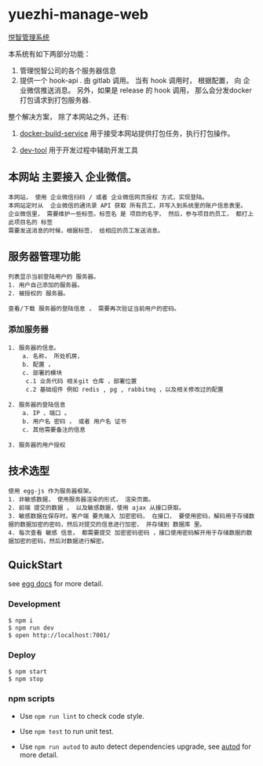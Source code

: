 # yuezhi-manage-web

[悦智管理系统](http://git.isecsp.com/yuezhi/manage/web)

本系统有如下两部分功能：

1. 管理悦智公司的各个服务器信息
2. 提供一个 hook-api . 由 gitlab 调用。 
    当有 hook 调用时， 根据配置， 向 企业微信推送消息。
    另外，如果是 release 的 hook 调用， 那么会分发docker打包请求到打包服务器.

整个解决方案， 除了本网站之外，还有:

1. [docker-build-service](http://git.isecsp.com/yuezhi/manage/docker-build-service)
    用于接受本网站提供打包任务，执行打包操作。  

2. [dev-tool](http://git.isecsp.com/yuezhi/manage/dev-tool)
    用于开发过程中辅助开发工具

## 本网站 主要接入 企业微信。
    本网站， 使用 企业微信扫码 / 或者 企业微信网页授权 方式，实现登陆。
    本网站定时从  企业微信的通讯录 API 获取 所有员工，并写入到系统里的账户信息表里。
    企业微信里， 需要维护一些标签。标签名 是 项目的名字， 然后，参与项目的员工， 都打上 此项目名的 标签
    需要发送消息的时候，根据标签， 给相应的员工发送消息。
      

## 服务器管理功能

    列表显示当前登陆用户的 服务器。
    1. 用户自己添加的服务器。
    2. 被授权的 服务器。

    查看/下载 服务器的登陆信息 ， 需要再次验证当前用户的密码。

### 添加服务器

    1. 服务器的信息。
        a. 名称， 所处机房，
        b. 配置 ，
        c. 部署的模块
         c.1 业务代码 相关git 仓库 ，部署位置
         c.2 基础组件 例如 redis , pg , rabbitmq ，以及相关修改过的配置

    2. 服务器的登陆信息
        a. IP 、端口 。 
        b. 用户名 密码 ， 或者 用户名 证书
        c. 其他需要备注的信息

    3. 服务器的用户授权

## 技术选型

    使用 egg-js 作为服务器框架。
    1. 非敏感数据， 使用服务器渲染的形式， 渲染页面。
    2. 前端 提交的数据 ， 以及敏感数据，使用 ajax 从接口获取。
    3. 敏感数据在保存时，客户端 要先输入 加密密码， 在接口， 要使用密码，解码用于存储数据的数据加密的密码，然后对提交的信息进行加密， 并存储到 数据库 里。
    4. 每次查看 敏感 信息， 都需要提交 加密密码密码 ，接口使用密码解开用于存储数据的数据加密的密码，然后对数据进行解密。



## QuickStart

<!-- add docs here for user -->

see [egg docs][egg] for more detail.

### Development

```bash
$ npm i
$ npm run dev
$ open http://localhost:7001/
```

### Deploy

```bash
$ npm start
$ npm stop
```

### npm scripts

- Use `npm run lint` to check code style.

- Use `npm test` to run unit test.

- Use `npm run autod` to auto detect dependencies upgrade, see [autod](https://www.npmjs.com/package/autod) for more detail.

  


[egg]: https://eggjs.org